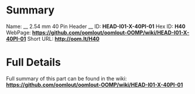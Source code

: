
Summary
=================

Name: __ 2.54 mm 40 Pin Header __
ID: __HEAD-I01-X-40PI-01__
Hex ID: __H40__
WebPage: __https://github.com/oomlout/oomlout-OOMP/wiki/HEAD-I01-X-40PI-01__
Short URL: __http://oom.lt/H40__

Full Details
==========================
Full summary of this part can be found in the wiki:   
__https://github.com/oomlout/oomlout-OOMP/wiki/HEAD-I01-X-40PI-01__   

